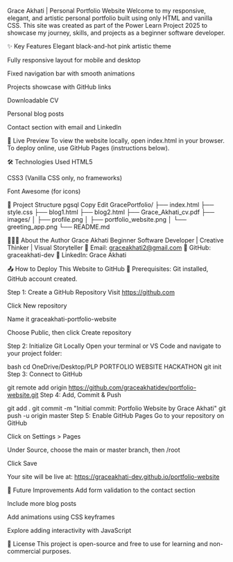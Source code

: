 Grace Akhati | Personal Portfolio Website
Welcome to my responsive, elegant, and artistic personal portfolio built using only HTML and vanilla CSS. This site was created as part of the Power Learn Project 2025 to showcase my journey, skills, and projects as a beginner software developer.

✨ Key Features
Elegant black-and-hot pink artistic theme

Fully responsive layout for mobile and desktop

Fixed navigation bar with smooth animations

Projects showcase with GitHub links

Downloadable CV

Personal blog posts

Contact section with email and LinkedIn

🚀 Live Preview
To view the website locally, open index.html in your browser.
To deploy online, use GitHub Pages (instructions below).

🛠️ Technologies Used
HTML5

CSS3 (Vanilla CSS only, no frameworks)

Font Awesome (for icons)

📁 Project Structure
pgsql
Copy
Edit
GracePortfolio/
├── index.html
├── style.css
├── blog1.html
├── blog2.html
├── Grace_Akhati_cv.pdf
├── images/
│   ├── profile.png
│   ├── portfolio_website.png
│   └── greeting_app.png
└── README.md

👩🏽‍💻 About the Author
Grace Akhati
Beginner Software Developer | Creative Thinker | Visual Storyteller
📧 Email: graceakhati2@gmail.com
🐙 GitHub: graceakhati-dev
💼 LinkedIn: Grace Akhati

📤 How to Deploy This Website to GitHub
📌 Prerequisites: Git installed, GitHub account created.

Step 1: Create a GitHub Repository
Visit https://github.com

Click New repository

Name it graceakhati-portfolio-website

Choose Public, then click Create repository

Step 2: Initialize Git Locally
Open your terminal or VS Code and navigate to your project folder:

bash
cd OneDrive/Desktop/PLP PORTFOLIO WEBSITE HACKATHON 
git init
Step 3: Connect to GitHub

git remote add origin https://github.com/graceakhatidev/portfolio-website.git
Step 4: Add, Commit & Push

git add .
git commit -m "Initial commit: Portfolio Website by Grace Akhati"
git push -u origin master
Step 5: Enable GitHub Pages
Go to your repository on GitHub

Click on Settings > Pages

Under Source, choose the main or master branch, then /root

Click Save

Your site will be live at:
https://graceakhati-dev.github.io/portfolio-website

📝 Future Improvements
Add form validation to the contact section

Include more blog posts

Add animations using CSS keyframes

Explore adding interactivity with JavaScript

📄 License
This project is open-source and free to use for learning and non-commercial purposes.